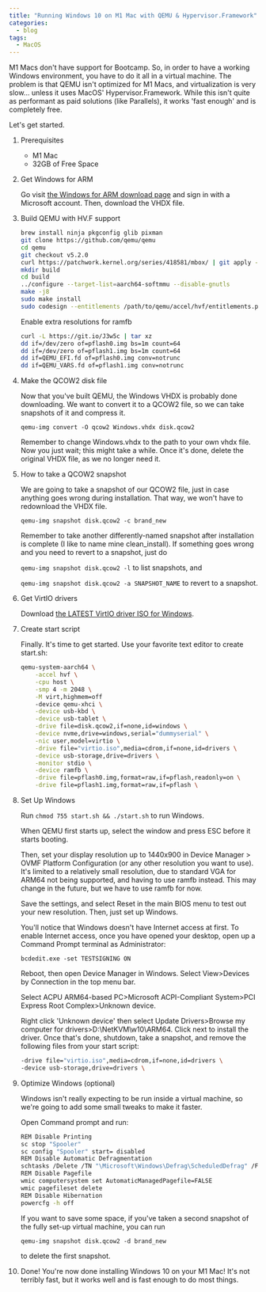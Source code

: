 ```yaml
---
title: "Running Windows 10 on M1 Mac with QEMU & Hypervisor.Framework"
categories:
  - blog
tags:
  - MacOS
---
```

M1 Macs don't have support for Bootcamp. So, in order to have a working Windows environment, you have to do it all in a virtual machine. The problem is that QEMU isn't optimized for M1 Macs, and virtualization is very slow... unless it uses MacOS' Hypervisor.Framework. While this isn't quite as performant as paid solutions (like Parallels), it works 'fast enough' and is completely free.

Let's get started.

1. Prerequisites
    - M1 Mac
    - 32GB of Free Space

2. Get Windows for ARM

    Go visit [the Windows for ARM download page](https://www.microsoft.com/en-us/software-download/windowsinsiderpreviewARM64) and sign in with a Microsoft account. Then, download the VHDX file.

3. Build QEMU with HV.F support

    ```bash
    brew install ninja pkgconfig glib pixman
    git clone https://github.com/qemu/qemu
    cd qemu
    git checkout v5.2.0
    curl https://patchwork.kernel.org/series/418581/mbox/ | git apply --reject
    mkdir build
    cd build
    ../configure --target-list=aarch64-softmmu --disable-gnutls
    make -j8
    sudo make install
    sudo codesign --entitlements /path/to/qemu/accel/hvf/entitlements.plist --force -s - `which qemu-system-aarch64`
    ```

    Enable extra resolutions for ramfb

    ```bash
    curl -L https://git.io/J3w5c | tar xz
    dd if=/dev/zero of=pflash0.img bs=1m count=64
    dd if=/dev/zero of=pflash1.img bs=1m count=64
    dd if=QEMU_EFI.fd of=pflash0.img conv=notrunc
    dd if=QEMU_VARS.fd of=pflash1.img conv=notrunc
    ```

4. Make the QCOW2 disk file

    Now that you've built QEMU, the Windows VHDX is probably done downloading. We want to convert it to a QCOW2 file, so we can take snapshots of it and compress it.

    `qemu-img convert -O qcow2 Windows.vhdx disk.qcow2`

    Remember to change Windows.vhdx to the path to your own vhdx file. Now you just wait; this might take a while.
    Once it's done, delete the original VHDX file, as we no longer need it.

5. How to take a QCOW2 snapshot

    We are going to take a snapshot of our QCOW2 file, just in case anything goes wrong during installation. That way, we won't have to redownload the VHDX file.

    `qemu-img snapshot disk.qcow2 -c brand_new`

    Remember to take another differently-named snapshot after installation is complete (I like to name mine clean_install). If something goes wrong and you need to revert to a snapshot, just do

    `qemu-img snapshot disk.qcow2 -l` to list snapshots, and

    `qemu-img snapshot disk.qcow2 -a SNAPSHOT_NAME` to revert to a snapshot.

6. Get VirtIO drivers

    Download [the LATEST VirtIO driver ISO for Windows](https://github.com/virtio-win/virtio-win-pkg-scripts/blob/master/README.md).

7. Create start script

    Finally. It's time to get started.
    Use your favorite text editor to create start.sh:

    ```bash
    qemu-system-aarch64 \
        -accel hvf \
        -cpu host \
        -smp 4 -m 2048 \
        -M virt,highmem=off
        -device qemu-xhci \
        -device usb-kbd \
        -device usb-tablet \
        -drive file=disk.qcow2,if=none,id=windows \
        -device nvme,drive=windows,serial="dummyserial" \
        -nic user,model=virtio \
        -drive file="virtio.iso",media=cdrom,if=none,id=drivers \
        -device usb-storage,drive=drivers \
        -monitor stdio \
        -device ramfb \
        -drive file=pflash0.img,format=raw,if=pflash,readonly=on \
        -drive file=pflash1.img,format=raw,if=pflash \
    ```

8. Set Up Windows

    Run `chmod 755 start.sh && ./start.sh` to run Windows.

    When QEMU first starts up, select the window and press ESC before it starts booting.

    Then, set your display resolution up to 1440x900 in Device Manager > OVMF Platform Configuration (or any other resolution you want to use). It's limited to a relatively small resolution, due to standard VGA for ARM64 not being supported, and having to use ramfb instead. This may change in the future, but we have to use ramfb for now.

    Save the settings, and select Reset in the main BIOS menu to test out your new resolution. Then, just set up Windows.

    You'll notice that Windows doesn't have Internet access at first. To enable Internet access, once you have opened your desktop, open up a Command Prompt terminal as Administrator:

    `bcdedit.exe -set TESTSIGNING ON`

    Reboot, then open Device Manager in Windows. Select View>Devices by Connection in the top menu bar.

    Select ACPU ARM64-based PC>Microsoft ACPI-Compliant System>PCI Express Root Complex>Unknown device.

    Right click 'Unknown device' then select Update Drivers>Browse my computer for drivers>D:\NetKVM\w10\ARM64. Click next to install the driver. Once that's done, shutdown, take a snapshot, and remove the following files from your start script:

    ```bash
    -drive file="virtio.iso",media=cdrom,if=none,id=drivers \
    -device usb-storage,drive=drivers \
    ```

9. Optimize Windows (optional)

    Windows isn't really expecting to be run inside a virtual machine, so we're going to add some small tweaks to make it faster.

    Open Command prompt and run:

    ```bash
    REM Disable Printing
    sc stop "Spooler"
    sc config "Spooler" start= disabled
    REM Disable Automatic Defragmentation
    schtasks /Delete /TN "\Microsoft\Windows\Defrag\ScheduledDefrag" /F
    REM Disable Pagefile
    wmic computersystem set AutomaticManagedPagefile=FALSE
    wmic pagefileset delete
    REM Disable Hibernation
    powercfg -h off
    ```

    If you want to save some space, if you've taken a second snapshot of the fully set-up virtual machine, you can run

    `qemu-img snapshot disk.qcow2 -d brand_new`

    to delete the first snapshot.

10. Done!
    You're now done installing Windows 10 on your M1 Mac! It's not terribly fast, but it works well and is fast enough to do most things.
